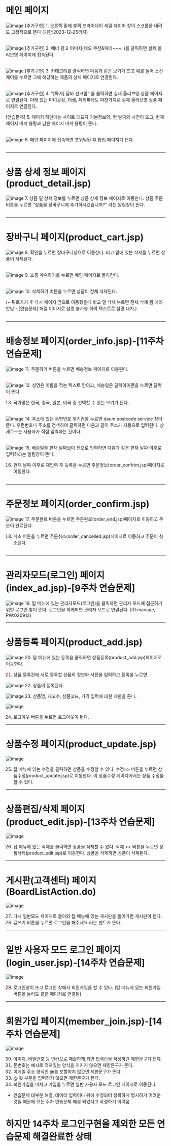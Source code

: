 # 메인 페이지
![image](https://github.com/dpcdrypak/SERVLET_20210985/assets/112855199/4a323e50-de10-4b0a-8d1d-a8b99d864c1f)
[추가구현] 1. 오른쪽 밑에 블랙 프라이데이 세일 타이머 창이 스크롤을 내려도 고정적으로 뜬다 (기한:2023-12-25까지)<br/><br/>

![image](https://github.com/dpcdrypak/SERVLET_20210985/assets/112855199/a0906b4e-ef04-4a46-ab29-d59ba999736b)
[추가구현] 2. 배너 광고 이미지(네오 쿠션&파데~~~..)를 클릭하면 실제 올리브영 페이지에 접속된다.<br/><br/>

![image](https://github.com/dpcdrypak/SERVLET_20210985/assets/112855199/198278c5-06a1-4e97-8d4e-07cbfc6e7ff8)
[추가구현] 3. 카테고리를 클릭하면 다음과 같은 보기가 뜨고 예를 들어 스킨케어를 누르면 그에 해당하는 제품의 상세 페이지로 연결된다.<br/><br/>

![image](https://github.com/dpcdrypak/SERVLET_20210985/assets/112855199/b4eb5f49-68d3-443f-a763-cf2b56d01db6)
[추가구현] 4. "[특가] 달바 선크림" 을 클릭하면 실제 올리브영 상품 페이지로 연결된다. 아래 있는 마녀공장, 더샘, 페리파레도 마찬가지로 실제 올리브영 상품 페이지로 연결된다. 

[연습문제] 5. 페이지 하단에는 사이트 대표자 기본정보와, 현 날짜와 시간이 뜨고, 현제 페이지 버퍼 용량과 남은 페이지 버퍼 용량이 뜬다.<br/><br/>

![image](https://github.com/dpcdrypak/SERVLET_20210985/assets/112855199/216db187-4875-4018-8c20-bea7c11513fb)
6. 메인 페이지에 접속하면 포워딩된 후 팝업 페이지가 뜬다.<br/><br/>

---

# 상품 상세 정보 페이지(product_detail.jsp)
![image](https://github.com/dpcdrypak/SERVLET_20210985/assets/112855199/c65b0f93-3398-46ef-b886-7e3a78484ae4)
7. 상품 밑 상세 정보를 누르면 상품 상세 정보 페이지로 이동한다. 상품 주문 버튼을 누르면 "상품을 장바구니에 추가하시겠습니까?" 라는 알림창이 뜬다. <br/><br/>

---

# 장바구니 페이지(product_cart.jsp)
![image](https://github.com/dpcdrypak/SERVLET_20210985/assets/112855199/e9014811-7c66-439f-9b81-07a7a5298047)
8. 확인을 누르면 장바구니창으로 이동한다. 비고 밑에 있는 삭제를 누르면 상품이 삭제된다.<br/><br/>

![image](https://github.com/dpcdrypak/SERVLET_20210985/assets/112855199/5b81f7f6-6bc2-4a9c-9e8f-07595936273a)
9. 쇼핑 계속하기를 누르면 메인 페이지로 돌아간다.<br/><br/>

![image](https://github.com/dpcdrypak/SERVLET_20210985/assets/112855199/28013ecd-d8c9-4f2e-ab6a-5b76e4355e0b)
10. 삭제하기 버튼을 누르면 상품이 전체 삭제된다.
    
(+ 뒤로가기 후 다시 페이지 앞으로 이동했을때 비고 밑 삭제 누르면 전체 삭제 됨 에러 안남 - [연습문제] 해결 이미지로 설명 불가능 하여 텍스트로 설명 대치.)<br/><br/>

---

# 배송정보 페이지(order_info.jsp)-[11주차 연습문제]
![image](https://github.com/dpcdrypak/SERVLET_20210985/assets/112855199/e063771f-ae52-440b-b5e3-6e65fc4845d8)
11. 주문하기 버튼을 누르면 배송정보 페이지로 이동된다.<br/><br/>
    
![image](https://github.com/dpcdrypak/SERVLET_20210985/assets/112855199/01c6d67c-e21c-478b-aadf-42f255c4591a)
12. 성명은 이름을 적는 텍스트 칸이고, 배송일은 달력아이콘을 누르면 달력이 뜬다.

13. 국가명은 한국, 중국,  일본, 미국 중 선택할 수 있는 보기가 뜬다.<br/><br/>

![image](https://github.com/dpcdrypak/SERVLET_20210985/assets/112855199/221c4853-ce4d-4245-85f2-1bb62a918130)
14. 주소에 있는 우편번호 찾기칸을 누르면 daum postcode service 창이 뜬다. 우편번호나 주소를 검색하여 클릭하면 다음과 같이 주소가 자동으로 입력된다.
    상세주소는 사용자가 직접 입력하는 칸이다.<br/><br/>
    
![image](https://github.com/dpcdrypak/SERVLET_20210985/assets/112855199/628e2e43-e1e3-4018-b089-b54995e97a03)
15. 배송일을 현재 날짜보다 전으로 입력하면 다음과 같은 현재 날짜 이후로 입력하라는 알림창이 뜬다.

16. 현재 날짜 이후로 재입력 후 등록을 누르면 주문정보(order_confrim.jsp)페이지로 이동한다.<br/><br/>

---

# 주문정보 페이지(order_confirm.jsp)

![image](https://github.com/dpcdrypak/SERVLET_20210985/assets/112855199/f99225ce-deb5-42c2-b728-c4dd93efbfc0)
17. 주문완료 버튼을 누르면 주문완료(order_end.jsp)페이지로 이동하고 주문이 완료된다.
 
18. 취소 버튼을 누르면 주문취소(order_cancelled.jsp)페이지로 이동하고 주문이 취소된다.<br/><br/>

---

# 관리자모드(로그인) 페이지(index_ad.jsp)-[9주차 연습문제]

![image](https://github.com/dpcdrypak/SERVLET_20210985/assets/112855199/d1f9526b-cc7e-4b85-91c1-a7f5d0a54b8c)
19. 탑 메뉴에 있는 관리자모드(로그인)을 클릭하면 관리자 모드에 접근하기 위한 로그인 창이 뜬다. 로그인을 하게되면 관리자 모드로 연결된다.
(ID:manage, PW:020912)

---

# 상품등록 페이지(product_add.jsp)
![image](https://github.com/dpcdrypak/SERVLET_20210985/assets/112855199/3e98bcd9-7daf-4a74-ae4f-91f759210e1f)
20. 탑 메뉴에 있는 등록을 클릭하면 상품등록(product_add.jsp)페이지로 이동한다.
    
21. 상품 등록칸에 새로 등록할 상품의 정보와 사진을 입력하고 등록을 누르면

![image](https://github.com/dpcdrypak/SERVLET_20210985/assets/112855199/0008cf92-91e6-489a-af59-39134230cd17)
22. 상품이 등록된다.

![image](https://github.com/dpcdrypak/SERVLET_20210985/assets/112855199/1877b07d-1b58-49e2-af6e-d216b86173bd)
23. 상품명, 재고수, 상품코드, 가격 입력에 대한 제한을 둔다.

![image](https://github.com/dpcdrypak/SERVLET_20210985/assets/112855199/916e86b1-b0d3-432b-80c5-7d3ee7c36a5e)

24. 로그아웃 버튼을 누르면 로그아웃이 된다.

---

# 상품수정 페이지(product_update.jsp)

![image](https://github.com/dpcdrypak/SERVLET_20210985/assets/112855199/4a4e4b11-995f-4fa7-ad89-6b970006112e)

25. 탑 메뉴에 있는 수정을 클릭하면 상품을 수정할 수 있다. 수정>> 버튼을 누르면 상품수정(product_update.jsp)로 이동한다.
이 상품수정 페이지에서는 상품 수정을 할 수 있다.

---

# 상품편집/삭제 페이지(product_edit.jsp)-[13주차 연습문제]

![image](https://github.com/dpcdrypak/SERVLET_20210985/assets/112855199/d412e35e-467a-4a04-a6f3-eee5b093203d)

26. 탑 메뉴에 있는 삭제를 클릭하면 상품을 삭제할 수 있다. 삭제 >> 버튼을 누르면 상품삭제(product_edit.jsp)로 이동한다.
상품을 삭제하면 상품이 삭제된다.

---

# 게시판(고객센터) 페이지(BoardListAction.do)

![image](https://github.com/dpcdrypak/SERVLET_20210985/assets/112855199/0d555fbb-07c4-44bc-a67f-3f7ee7236975)

27. 다시 일반모드 페이지로 돌아와 탑 메뉴에 있는 게시판을 들어가면 게시판이 뜬다.
28. 글쓰기 버튼을 누르면 로그인을 해주세요 라는 멘트가 뜬다.
    
---

# 일반 사용자 모드 로그인 페이지(login_user.jsp)-[14주차 연습문제]

![image](https://github.com/dpcdrypak/SERVLET_20210985/assets/112855199/4ca9f199-5274-452c-a591-f2517ad69767)

29. 로그인창이 뜨고 로그인 창에서 회원가입을 할 수 있다.
    (탑 메뉴에 있는 회원가입 버튼을 눌러도 같은 페이지로 연결됨)

---

# 회원가입 페이지(member_join.jsp)-[14주차 연습문제]

![image](https://github.com/dpcdrypak/SERVLET_20210985/assets/112855199/ad528319-b317-4511-aeb9-3cfc525eba77)

30. 아이디, 비밀번호 등 빈칸으로 제출하게 되면 입력란을 작성하란 제한문구가 뜬다.
31. 폰번호는 예시로 적혀있는 양식을 지키지 않으면 제한문구가 뜬다.
32. 이메일 주소 양식인 @를 포함하지 않으면 제한문구가 뜬다.
33. @ 뒷 부분을 입력하지 않으면 제한문구가 뜬다.
34. 회원가입을 마치고 가입을 누르면 일반 사용자 모드 로그인 페이지로 이동된다.

* 연습문제 대부분 해결, 데이터 입력이나 뒤에 수정되어 정확하게 명시하기 어려운 것들 때문에 모든 주차 연습문제 해결 되었다고 작성하기 어려움.
# 하지만 14주차 로그인구현을 제외한 모든 연습문제 해결완료한 상태














